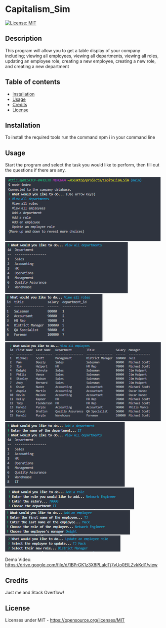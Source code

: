 # Capitalism_Sim
[![License: MIT](https://img.shields.io/badge/License-MIT-yellow.svg)](https://opensource.org/licenses/MIT)
## Description

This program will allow you to get a table display of your company including; viewing all employees, viewing all departments, viewing all roles, updating an employee role, creating a new employee, creating a new role, and creating a new department

## Table of contents

- [Installation](#installation)
- [Usage](#usage)
- [Credits](#credits)
- [License](#license)

## Installation

To install the required tools run the command npm i in your command line

## Usage

Start the program and select the task you would like to perform, then fill out the questions if there are any.

![Main](images\Main.PNG)
![View Departments](images\ViewDepartments.PNG)
![View Roles](images\ViewRoles.PNG)
![View Employees](images\ViewEmployees.PNG)
![Add Department](images\AddDepartment.PNG)
![Add Role](images\AddRole.PNG)
![Add Employee](images\AddEmployee.PNG)
![Update Employee](images\UpdateEmployee.PNG)

Demo Video: https://drive.google.com/file/d/1BPrGK1z3X8PLaIcTj7vUo0EILZvkKdl1/view


## Credits

Just me and Stack Overflow!

## License

Licenses under MIT - https://opensource.org/licenses/MIT